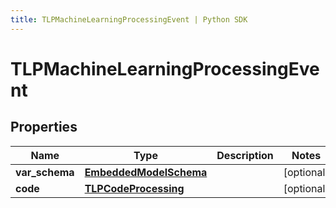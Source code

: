 ```yaml
---
title: TLPMachineLearningProcessingEvent | Python SDK
---
```


# TLPMachineLearningProcessingEvent


## Properties

Name | Type | Description | Notes
------------ | ------------- | ------------- | -------------
**var_schema** | [**EmbeddedModelSchema**](EmbeddedModelSchema) |  | [optional] 
**code** | [**TLPCodeProcessing**](TLPCodeProcessing) |  | [optional] 



